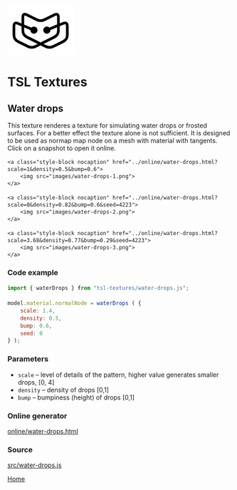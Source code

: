 <img class="logo" src="../assets/logo/logo.png">


# TSL Textures


## Water drops

This texture renderes a texture for simulating water drops
or frosted surfaces. For a better effect the texture alone
is not sufficient. It is designed to be used as normap map
node on a mesh with material with tangents. Click on a
snapshot to open it online.

<p class="gallery">

	<a class="style-block nocaption" href="../online/water-drops.html?scale=1&density=0.5&bump=0.6">
		<img src="images/water-drops-1.png">
	</a>

	<a class="style-block nocaption" href="../online/water-drops.html?scale=0&density=0.82&bump=0.6&seed=4223">
		<img src="images/water-drops-2.png">
	</a>

	<a class="style-block nocaption" href="../online/water-drops.html?scale=3.68&density=0.77&bump=0.29&seed=4223">
		<img src="images/water-drops-3.png">
	</a>

</p>


### Code example

```js
import { waterDrops } from "tsl-textures/water-drops.js";

model.material.normalNode = waterDrops ( {
	scale: 1.4,
	density: 0.5,
	bump: 0.6,
	seed: 0
} );
```


### Parameters

* `scale` &ndash; level of details of the pattern, higher value generates smaller drops, [0, 4]
* `density` &ndash; density of drops [0,1]
* `bump` &ndash; bumpiness (height) of drops [0,1]


### Online generator

[online/water-drops.html](../online/water-drops.html)


### Source

[src/water-drops.js](https://github.com/boytchev/tsl-textures/blob/main/src/water-drops.js)


		
<div class="footnote">
	<a href="../">Home</a>
</div>